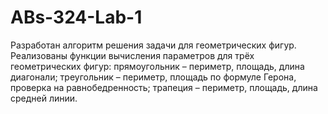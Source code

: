 # ABs-324-Lab-1
Разработан алгоритм решения задачи для геометрических фигур. Реализованы функции вычисления параметров для трёх геометрических фигур: прямоугольник – периметр, площадь, длина диагонали; треугольник – периметр, площадь по формуле Герона, проверка на равнобедренность; трапеция – периметр, площадь, длина средней линии.
